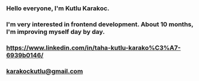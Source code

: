 ### Hello everyone, I'm Kutlu Karakoc. 
### I'm very interested in frontend development. About 10 months, I'm improving myself day by day. 
###
### https://www.linkedin.com/in/taha-kutlu-karako%C3%A7-6939b0146/
### karakockutlu@gmail.com
